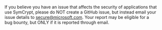 If you believe you have an issue that affects the security of applications that use SymCrypt,
please do NOT create a GitHub issue, but instead email your issue details to secure@microsoft.com. 
Your report may be eligible for a bug bounty, but ONLY if it is reported through email.
